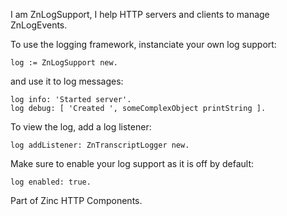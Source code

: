 I am ZnLogSupport, I help HTTP servers and clients to manage ZnLogEvents.To use the logging framework, instanciate your own log support: 	log := ZnLogSupport new.and use it to log messages:	log info: 'Started server'.	log debug: [ 'Created ', someComplexObject printString ].To view the log, add a log listener:	log addListener: ZnTranscriptLogger new.	Make sure to enable your log support as it is off by default:	log enabled: true.Part of Zinc HTTP Components.